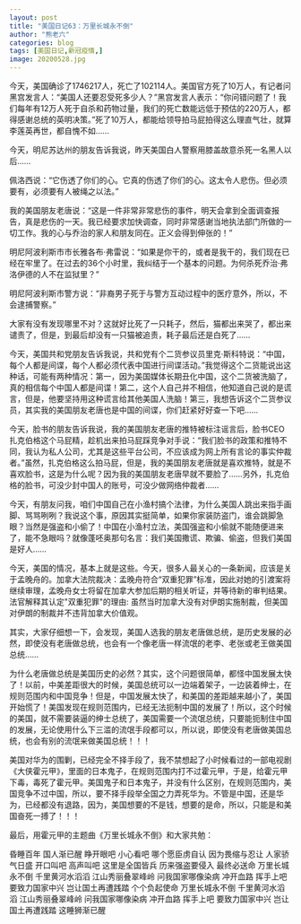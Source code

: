 ```yaml
---
layout: post
title: "美国日记63：万里长城永不倒"
author: "熊老六"
categories: blog
tags: [美国日记,新冠疫情,]
image: 20200528.jpg
---
```

​​​​​​​​今天，美国确诊了1746217人，死亡了102114人。美国官方死了10万人，有记者问黑宫发言人：“美国人还要忍受死多少人？”黑宫发言人表示：“你问错问题了！我们每年有12万人死于自杀和药物过量，我们的死亡数能远低于预估的220万人，都得感谢总统的英明决策。”死了10万人，都能给领导拍马屁拍得这么理直气壮，就算李莲英再世，都自愧不如……

今天，明尼苏达州的朋友告诉我说，昨天美国白人警察用膝盖故意杀死一名黑人以后……

佩洛西说：“它伤透了你们的心。它真的伤透了你们的心。这太令人悲伤。但必须要有，必须要有人被绳之以法。”

我的美国朋友老唐说：“这是一件非常非常悲伤的事件，明天会拿到全面调查报告，真是悲伤的一天。我已经要求加快调查，同时非常感谢当地执法部门所做的一切工作。我的心与乔治的家人和朋友同在。正义会得到伸张的！”

明尼阿波利斯市市长雅各布·弗雷说：“如果是你干的，或者是我干的，我们现在已经在牢里了。在过去的36个小时里，我纠结于一个基本的问题。为何杀死乔治·弗洛伊德的人不在监狱里？”

明尼阿波利斯市警方说：“非裔男子死于与警方互动过程中的医疗意外，所以，不会逮捕警察。”

大家有没有发现哪里不对？这就好比死了一只耗子，然后，猫都出来哭了，都出来谴责了，但是，到最后却没有一只猫被追责，耗子最后还是白死了……

今天，美国共和党朋友告诉我说，共和党有个二货参议员里克·斯科特说：“中国，每个人都是间谍，每个人都必须代表中国进行间谍活动。”我觉得这个二货能说出这种话，可能有两种情况：第一，因为美国媒体长期丑化中国，这个二货被洗脑了，真的相信每个中国人都是间谍！第二，这个人自己并不相信，他知道自己说的是谎言，但是，他要坚持用这种谎言给其他美国人洗脑！第三，我想告诉这个二货参议员，其实我的美国朋友老唐也是中国的间谍，你们赶紧好好查一下吧……

今天，脸书的朋友告诉我说，我的美国朋友老唐的推特被标注谣言后，脸书CEO扎克伯格这个马屁精，趁机出来拍马屁踩竞争对手说：“我们脸书的政策和推特不同，我认为私人公司，尤其是这些平台公司，不应该成为网上所有言论的事实仲裁者。”虽然，扎克伯格这么拍马屁，但是，我的美国朋友老唐就是喜欢推特，就是不喜欢脸书，这是为什么呢？因为我的美国朋友老唐早就不要脸了……另外，扎克伯格的脸书，可没少封中国人的账号，可没少做网络仲裁者……

今天，有朋友问我，咱们中国自己在小渔村搞个法律，为什么美国人跳出来指手画脚、骂骂咧咧？我说这个事，原因其实挺简单，如果你家装防盗门，谁会跳脚急眼？当然是强盗和小偷了！中国在小渔村立法，美国强盗和小偷就不能随便进来了，能不急眼吗？就像蓬呸奥那句名言：我们美国撒谎、欺骗、偷盗，但我们美国是好人……

今天，美国的情况，基本上就是这些。今天，很多人最关心的一条新闻，应该是关于孟晚舟的。加拿大法院裁决：孟晚舟符合“双重犯罪”标准，因此对她的引渡案将继续审理，孟晚舟女士将留在加拿大参加后期的相关听证，并等待新的审判结果。法官解释其认定"双重犯罪"的理由: 虽然当时加拿大没有对伊朗实施制裁，但美国对伊朗的制裁并不违背加拿大价值观。

其实，大家仔细想一下，会发现，美国人选我的朋友老唐做总统，是历史发展的必然，即使没有老唐做总统，也会有一个像老唐一样流氓的老李、老张或老王做美国总统……

为什么老唐做总统是美国历史的必然？其实，这个问题很简单，都怪中国发展太快了！以前，中美差距很大的时候，美国总统可以一边端着架子，一边装着绅士，在规则范围内和中国竞争！但是，中国发展太快了，和美国的差距越来越小了，美国开始慌了！美国发现在规则范围内，已经无法扼制中国的发展了！所以，这个时候的美国，就不需要装逼的绅士总统了，美国需要一个流氓总统，只要能扼制住中国的发展，无论使用什么下三滥的流氓手段都可以，所以说，即使没有老唐做美国总统，也会有别的流氓来做美国总统！！！

美国对华为的围剿，已经完全不择手段了，我不禁想起了小时候看过的一部电视剧《大侠霍元甲》，里面的日本鬼子，在规则范围内打不过霍元甲，于是，给霍元甲下毒，毒死了霍元甲。美国鬼子和日本鬼子，并没有什么区别，在规则范围内，美国竞争不过中国，所以，要不择手段举全国之力弄死华为。不管是中国，还是华为，已经都没有退路，因为，美国想要的不是钱，想要的是命，所以，只能是和美国奋死一搏了！！！

最后，用霍元甲的主题曲《万里长城永不倒》和大家共勉：

昏睡百年
国人渐已醒
睁开眼吧 小心看吧
哪个愿臣虏自认
因为畏缩与忍让
人家骄气日盛
开口叫吧 高声叫吧
这里是全国皆兵
历来强盗要侵入
最终必送命
万里长城永不倒
千里黄河水滔滔
江山秀丽叠翠峰岭
问我国家哪像染病
冲开血路 挥手上吧
要致力国家中兴
岂让国土再遭践踏
个个负起使命
万里长城永不倒
千里黄河水滔滔
江山秀丽叠翠峰岭
问我国家哪像染病
冲开血路 挥手上吧
要致力国家中兴
岂让国土再遭践踏
这睡狮渐已醒​​​​